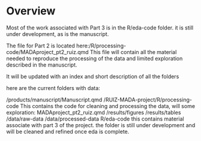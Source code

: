 # Overview
Most of the work associated with Part 3 is in the R/eda-code folder. it is still under development, as is the manuscript. 

The file for Part 2 is located here:/R/processing-code/MADAproject_pt2_ruiz.qmd
This file will contain all the material needed to reproduce the processing of the data and limited exploration described in the manuscript. 

It will be updated with an index and short description of all the folders

here are the current folders with data:

/products/manuscript/Manuscript.qmd
/RUIZ-MADA-project/R/processing-code
  This contains the code for cleaning and processing the data, will some exploration: MADAproject_pt2_ruiz.qmd
/results/figures
/results/tables
/data/raw-data
/data/processed-data
R/eda-code
  this contains material associate with part 3 of the project. the folder is still under development and will be cleaned and refined once eda is      complete.

